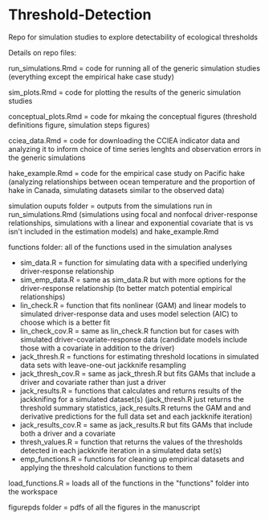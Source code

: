 # Threshold-Detection
Repo for simulation studies to explore detectability of ecological thresholds

Details on repo files:

run_simulations.Rmd = code for running all of the generic simulation studies (everything except the empirical hake case study)

sim_plots.Rmd = code for plotting the results of the generic simulation studies

conceptual_plots.Rmd = code for mkaing the conceptual figures (threshold definitions figure, simulation steps figures)

cciea_data.Rmd = code for downloading the CCIEA indicator data and analyzing it to inform choice of time series lenghts and observation errors in the generic simulations

hake_example.Rmd = code for the empirical case study on Pacific hake (analyzing relationships between ocean temperature and the proportion of hake in Canada, simulating datasets similar to the observed data)

simulation ouputs folder = outputs from the simulations run in run_simulations.Rmd (simulations using focal and nonfocal driver-response relationships, simulations with a linear and exponential covariate that is vs isn't included in the estimation models) and hake_example.Rmd

functions folder: all of the functions used in the simulation analyses
- sim_data.R = function for simulating data with a specified underlying driver-response relationship
- sim_emp_data.R = same as sim_data.R but with more options for the driver-response relationship (to better match potential empirical relationships)
- lin_check.R = function that fits nonlinear (GAM) and linear models to simulated driver-response data and uses model selection (AIC) to choose which is a better fit
- lin_check_cov.R = same as lin_check.R function but for cases with simulated driver-covariate-response data (candidate models include those with a covariate in addition 
  to the driver)
- jack_thresh.R = functions for estimating threshold locations in simulated data sets with leave-one-out jackknife resampling
- jack_thresh_cov.R = same as jack_thresh.R but fits GAMs that include a driver and covariate rather than just a driver
- jack_results.R = functions that calculates and returns results of the jackknifing for a simulated dataset(s) (jack_thresh.R just returns the threshold summary statistics, 
  jack_results.R returns the GAM and and derivative predictions for the full data set and each jackknife iteration)
- jack_results_cov.R = same as jack_results.R but fits GAMs that include both a driver and a covariate
- thresh_values.R = function that returns the values of the thresholds detected in each jackknife iteration in a simulated data set(s)
- emp_functions.R = functions for cleaning up empirical datasets and applying the threshold calculation functions to them

load_functions.R = loads all of the functions in the "functions" folder into the workspace

figurepds folder = pdfs of all the figures in the manuscript
